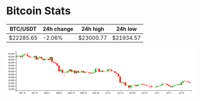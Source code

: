 # Bitcoin Stats

BTC/USDT|24h change|24h high|24h low|
|---|---|---|---|
|$22285.65|-2.06%|$23000.77|$21934.57|

<img src="./chart.svg">
